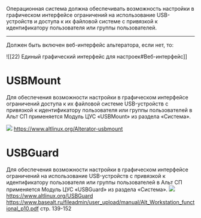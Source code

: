 Операционная система должна обеспечивать возможность настройки в графическом интерфейсе ограничений на использование USB-устройств и доступа к их файловой системе с привязкой к идентификатору пользователя или группы пользователей. 

___

Должен быть включен веб-интерфейс альтератора, если нет, то:

![[22) Единый графический интерфейс для настроек#Веб-интерфейс]]


# USBMount

Для обеспечения возможности настройки в графическом интерфейсе ограничений доступа к их файловой системе USB-устройств с привязкой к идентификатору пользователя или группы пользователей в Альт СП применяется Модуль ЦУС «USBMount»  из раздела «Система».

![](/public/img/USBMIOUNT2.png)
https://www.altlinux.org/Alterator-usbmount

# USBGuard

Для обеспечения возможности настройки в графическом интерфейсе ограничений на использование USB-устройств с привязкой к идентификатору пользователя или группы пользователей в Альт СП применяется Модуль ЦУС «USBGuard»  из раздела «Система».
![](/public/img/usbguard.png)
https://www.altlinux.org/USBGuard
https://www.basealt.ru/fileadmin/user_upload/manual/Alt_Workstation_functional_p10.pdf
стр. 139-152